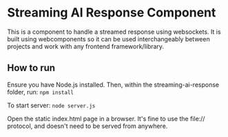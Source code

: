 # Streaming AI Response Component

This is a component to handle a streamed response using websockets. It is built using webcomponents so it can be used interchangeably between projects and work with any frontend framework/library.

## How to run

Ensure you have Node.js installed. Then, within the streaming-ai-response folder, run:
`npm install`

To start server:
`node server.js`

Open the static index.html page in a browser. It's fine to use the file:// protocol, and doesn't need to be served from anywhere.